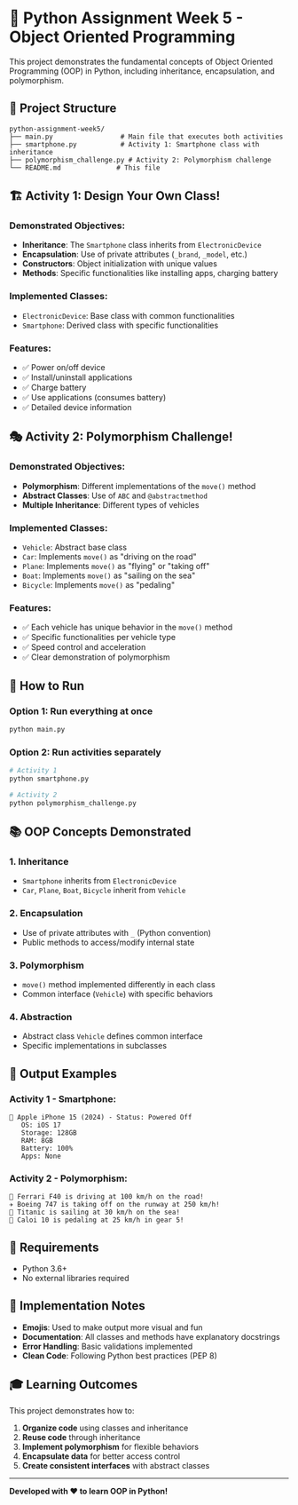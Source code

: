# 🐍 Python Assignment Week 5 - Object Oriented Programming

This project demonstrates the fundamental concepts of Object Oriented Programming (OOP) in Python, including inheritance, encapsulation, and polymorphism.

## 📁 Project Structure

```
python-assignment-week5/
├── main.py                 # Main file that executes both activities
├── smartphone.py           # Activity 1: Smartphone class with inheritance
├── polymorphism_challenge.py # Activity 2: Polymorphism challenge
└── README.md              # This file
```

## 🏗️ Activity 1: Design Your Own Class!

### Demonstrated Objectives:
- **Inheritance**: The `Smartphone` class inherits from `ElectronicDevice`
- **Encapsulation**: Use of private attributes (`_brand`, `_model`, etc.)
- **Constructors**: Object initialization with unique values
- **Methods**: Specific functionalities like installing apps, charging battery

### Implemented Classes:
- `ElectronicDevice`: Base class with common functionalities
- `Smartphone`: Derived class with specific functionalities

### Features:
- ✅ Power on/off device
- ✅ Install/uninstall applications
- ✅ Charge battery
- ✅ Use applications (consumes battery)
- ✅ Detailed device information

## 🎭 Activity 2: Polymorphism Challenge!

### Demonstrated Objectives:
- **Polymorphism**: Different implementations of the `move()` method
- **Abstract Classes**: Use of `ABC` and `@abstractmethod`
- **Multiple Inheritance**: Different types of vehicles

### Implemented Classes:
- `Vehicle`: Abstract base class
- `Car`: Implements `move()` as "driving on the road"
- `Plane`: Implements `move()` as "flying" or "taking off"
- `Boat`: Implements `move()` as "sailing on the sea"
- `Bicycle`: Implements `move()` as "pedaling"

### Features:
- ✅ Each vehicle has unique behavior in the `move()` method
- ✅ Specific functionalities per vehicle type
- ✅ Speed control and acceleration
- ✅ Clear demonstration of polymorphism

## 🚀 How to Run

### Option 1: Run everything at once
```bash
python main.py
```

### Option 2: Run activities separately
```bash
# Activity 1
python smartphone.py

# Activity 2
python polymorphism_challenge.py
```

## 📚 OOP Concepts Demonstrated

### 1. **Inheritance**
- `Smartphone` inherits from `ElectronicDevice`
- `Car`, `Plane`, `Boat`, `Bicycle` inherit from `Vehicle`

### 2. **Encapsulation**
- Use of private attributes with `_` (Python convention)
- Public methods to access/modify internal state

### 3. **Polymorphism**
- `move()` method implemented differently in each class
- Common interface (`Vehicle`) with specific behaviors

### 4. **Abstraction**
- Abstract class `Vehicle` defines common interface
- Specific implementations in subclasses

## 🎯 Output Examples

### Activity 1 - Smartphone:
```
📱 Apple iPhone 15 (2024) - Status: Powered Off
   OS: iOS 17
   Storage: 128GB
   RAM: 8GB
   Battery: 100%
   Apps: None
```

### Activity 2 - Polymorphism:
```
🚗 Ferrari F40 is driving at 100 km/h on the road!
✈️ Boeing 747 is taking off on the runway at 250 km/h!
🚢 Titanic is sailing at 30 km/h on the sea!
🚴 Caloi 10 is pedaling at 25 km/h in gear 5!
```

## 🔧 Requirements

- Python 3.6+
- No external libraries required

## 📝 Implementation Notes

- **Emojis**: Used to make output more visual and fun
- **Documentation**: All classes and methods have explanatory docstrings
- **Error Handling**: Basic validations implemented
- **Clean Code**: Following Python best practices (PEP 8)

## 🎓 Learning Outcomes

This project demonstrates how to:
1. **Organize code** using classes and inheritance
2. **Reuse code** through inheritance
3. **Implement polymorphism** for flexible behaviors
4. **Encapsulate data** for better access control
5. **Create consistent interfaces** with abstract classes

---

**Developed with ❤️ to learn OOP in Python!**
